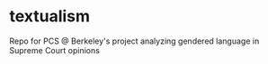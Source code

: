 # textualism
Repo for PCS @ Berkeley's project analyzing gendered language in Supreme Court opinions
